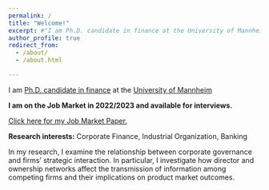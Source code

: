 ```yaml
---
permalink: /
title: "Welcome!"
excerpt: #"I am Ph.D. candidate in finance at the University of Mannheim"
author_profile: true
redirect_from:
  - /about/
  - /about.html

---
```

I am [Ph.D. candidate in finance](https://www.bwl.uni-mannheim.de/en/maug/team/mattia-colombo/) at the [University of Mannheim](https://www.uni-mannheim.de/en/)


**I am on the Job Market in 2022/2023 and available for interviews.**


[Click here for my Job Market Paper.]((/files/JMP.pdf))


**Research interests:**
Corporate Finance, Industrial Organization, Banking

<p class="text-justify">In my research, I examine the relationship between corporate governance and firms’ strategic interaction. In particular, I investigate how director and ownership networks affect the transmission of information among competing firms and their implications on product market outcomes.</p>
